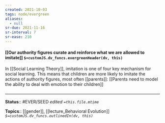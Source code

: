 ```yaml
---
created: 2021-10-03
tags: node/evergreen
aliases:
  - null
sr-due: 2021-11-16
sr-interval: 7
sr-ease: 210
---
```

#### [[Our authority figures curate and reinforce what we are allowed to imitate]] `$=customJS.dv_funcs.evergreenHeader(dv, this)`

In [[Social Learning Theory]], imitation is one of four key mechanism for social learning. This means that children are more likely to imitate the actions of authority figures, most often [[parents]]: [[Parents need to model the ability to deal with emotion to their children]]


### <hr class="footnote"/>

**Status**:: #EVER/SEED
*edited `=this.file.mtime`*

**Topics**:: [[gender]], [[lecture_Behavioral Evolution]]
*`$=customJS.dv_funcs.outlinedIn(dv, this)`*
